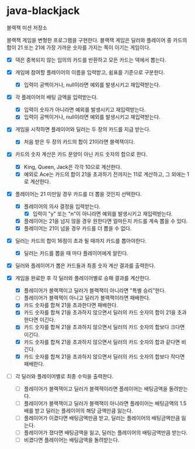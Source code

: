# java-blackjack

블랙잭 미션 저장소

블랙잭 게임을 변형한 프로그램을 구현한다. 블랙잭 게임은 딜러와 플레이어 중 카드의 합이 21 또는 21에 가장 가까운 숫자를 가지는 쪽이 이기는 게임이다.

- [x] 덱은 중복되지 않는 임의의 카드를 반환하고 모든 카드는 덱에서 뽑는다.
- [x] 게임에 참여할 플레이어의 이름을 입력받고, 쉼표를 기준으로 구분한다.
    - [x] 입력이 공백이거나, null이라면 예외를 발생시키고 재입력받는다.
- [x] 각 플레이어의 배팅 금액을 입력받는다.
    - [x] 입력이 숫자가 아니라면 예외를 발생시키고 재입력받는다.
    - [x] 입력이 공백이거나, null이라면 예외를 발생시키고 재입력받는다.
- [x] 게임을 시작하면 플레이어와 딜러는 두 장의 카드를 지급 받는다.
    - [x] 처음 받은 두 장의 카드의 합이 21이라면 블랙잭이다.
- [x] 카드의 숫자 계산은 카드 문양이 아닌 카드 숫자의 합으로 한다.
    - [x] King, Queen, Jack은 각각 10으로 계산한다.
    - [x] 예외로 Ace는 카드의 합이 21을 초과하기 전까지는 11로 계산하고, 그 외에는 1로 계산한다.
- [x] 플레이어는 21 미만일 경우 카드를 더 뽑을 것인지 선택한다.
    - [x] 플레이어의 의사 결정을 입력받는다.
        - [x] 입력이 "y" 또는 "n"이 아니라면 예외를 발생시키고 재입력받는다.
    - [x] 플레이어는 21을 넘지 않을 경우 원한다면 얼마든지 카드를 계속 뽑을 수 있다.
    - [x] 플레이어는 21이 넘을 경우 카드를 더 뽑을 수 없다.

- [x] 딜러는 카드의 합이 16점이 초과 될 때까지 카드를 뽑아야한다.
    - [x] 딜러는 카드를 뽑을 때 마다 플레이어에게 알린다.

- [x] 딜러와 플레이어가 뽑은 카드들과 최종 숫자 계산 결과를 출력한다.

- [x] 게임을 완료한 후 각 딜러와 플레이어별로 승패 결과를 계산한다.
    - [x] 플레이어가 블랙잭이고 딜러가 블랙잭이 아니라면 "특별 승리"한다.
    - [ ] 플레이어가 블랙잭이 아니고 딜러가 블랙잭이라면 패배한다.
    - [x] 카드 숫자를 합쳐 21을 초과한다면 패배한다.
    - [x] 카드 숫자를 합쳐 21을 초과하지 않으면서 딜러의 카드 숫자의 합이 21을 초과한다면 이긴다.
    - [x] 카드 숫자를 합쳐 21을 초과하지 않으면서 딜러의 카드 숫자의 합보다 크다면 이긴다.
    - [x] 카드 숫자를 합쳐 21을 초과하지 않으면서 딜러의 카드 숫자의 합과 같다면 비긴다.
    - [x] 카드 숫자를 합쳐 21을 초과하지 않으면서 딜러의 카드 숫자의 합보다 작다면 패배한다.

- [ ] 각 딜러와 플레이어별로 최종 수익을 출력한다.
    - [ ] 플레이어가 블랙잭이고 딜러가 블랙잭이라면 플레이어는 배팅금액을 돌려받는다.
    - [ ] 플레이어가 블랙잭이고 딜러가 블랙잭이 아니라면 플레이어는 배팅금액의 1.5배를 받고 딜러는 플레이어의 해당 금액만큼 잃는다.
    - [ ] 플레이어가 이겼다면 배팅금액만큼 받고, 딜러는 플레이어의 배팅금액만큼 잃는다.
    - [ ] 플레이어가 졌다면 배팅금액을 잃고, 딜러는 플레이어의 배팅금액만큼 받는다.
    - [ ] 비겼다면 플레이어는 배팅금액을 돌려받는다.
